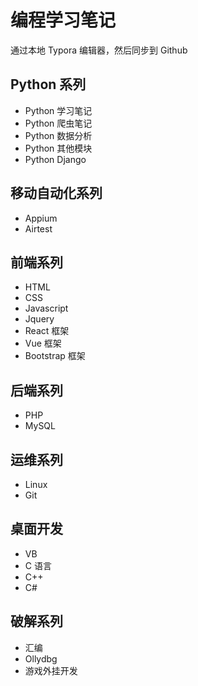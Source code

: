 # 编程学习笔记
通过本地 Typora 编辑器，然后同步到 Github

## Python 系列
- Python 学习笔记
- Python 爬虫笔记
- Python 数据分析
- Python 其他模块
- Python Django

## 移动自动化系列
- Appium
- Airtest

## 前端系列
- HTML
- CSS
- Javascript
- Jquery
- React 框架
- Vue 框架
- Bootstrap 框架

## 后端系列
- PHP
- MySQL

## 运维系列
- Linux
- Git

## 桌面开发
- VB
- C 语言
- C++
- C#

## 破解系列
- 汇编
- Ollydbg
- 游戏外挂开发
